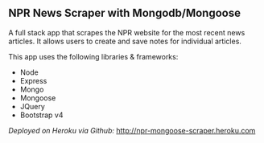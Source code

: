 ## NPR News Scraper with Mongodb/Mongoose

A full stack app that scrapes the NPR website for the most recent news articles. It allows users to create and save notes for individual articles. 

This app uses the following libraries & frameworks:
- Node
- Express
- Mongo
- Mongoose
- JQuery
- Bootstrap v4

_Deployed on Heroku via Github:_ http://npr-mongoose-scraper.heroku.com


